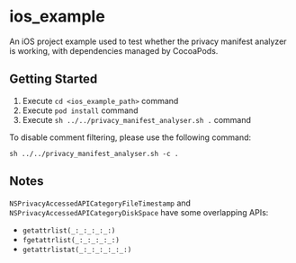 # ios_example

An iOS project example used to test whether the privacy manifest analyzer is working, with dependencies managed by CocoaPods.

## Getting Started

1. Execute `cd <ios_example_path>` command
2. Execute `pod install` command
3. Execute `sh ../../privacy_manifest_analyser.sh .` command

To disable comment filtering, please use the following command:

```shell
sh ../../privacy_manifest_analyser.sh -c .
```

## Notes

`NSPrivacyAccessedAPICategoryFileTimestamp` and `NSPrivacyAccessedAPICategoryDiskSpace` have some overlapping APIs:

* `getattrlist(_:_:_:_:_:)`
* `fgetattrlist(_:_:_:_:_:)`
* `getattrlistat(_:_:_:_:_:_:)`